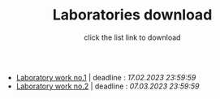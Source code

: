 

<h1 align="center">Laboratories download</h1>
<p align="center">click the list link to download</p>
<br>
<br>

-  [Laboratory work no.1](https://minhaskamal.github.io/DownGit/#/home?url=https://github.com/CristianBrinza/UTM/tree/main/year2/lfaf/labs/lab1/v2) | deadline : <i> 17.02.2023 23:59:59 </i>
-  [Laboratory work no.2](https://minhaskamal.github.io/DownGit/#/home?url=https://github.com/CristianBrinza/UTM/tree/main/year2/lfaf/labs/lab2) | deadline : <i> 07.03.2023 23:59:59 </i>
